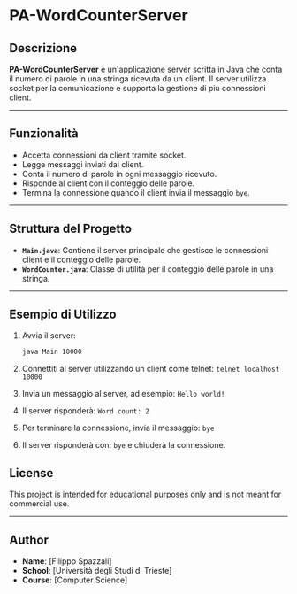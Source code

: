 # PA-WordCounterServer

## Descrizione
**PA-WordCounterServer** è un'applicazione server scritta in Java che conta il numero di parole in una stringa ricevuta da un client. Il server utilizza socket per la comunicazione e supporta la gestione di più connessioni client.

---

## Funzionalità
- Accetta connessioni da client tramite socket.
- Legge messaggi inviati dai client.
- Conta il numero di parole in ogni messaggio ricevuto.
- Risponde al client con il conteggio delle parole.
- Termina la connessione quando il client invia il messaggio `bye`.

---

## Struttura del Progetto
- **`Main.java`**: Contiene il server principale che gestisce le connessioni client e il conteggio delle parole.
- **`WordCounter.java`**: Classe di utilità per il conteggio delle parole in una stringa.

---

## Esempio di Utilizzo
1. Avvia il server:
   ```bash
   java Main 10000
   ```

2. Connettiti al server utilizzando un client come telnet:
   `telnet localhost 10000`

3. Invia un messaggio al server, ad esempio:
   `Hello world!`

4. Il server risponderà:
   `Word count: 2`

5. Per terminare la connessione, invia il messaggio:
   `bye`

6. Il server risponderà con:
   `bye` e chiuderà la connessione.

## License

This project is intended for educational purposes only and is not meant for commercial use.

---

## Author

- **Name**: [Filippo Spazzali]
- **School**: [Università degli Studi di Trieste]
- **Course**: [Computer Science]
